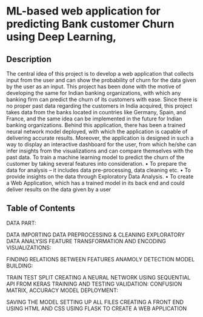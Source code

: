 # ML-based web application for predicting Bank customer Churn using Deep Learning,

## Description
The central idea of this project is to develop a web application that collects input from the user and
can show the probability of churn for the data given by the user as an input. This project has been done with
the motive of developing the same for Indian banking organizations, with which any banking firm can predict
the churn of its customers with ease. Since there is no proper past data regarding the customers in India
acquired, this project takes data from the banks located in countries like Germany, Spain, and France, and the
same idea can be implemented in the future for Indian banking organizations. Behind this application, there
has been a trained neural network model deployed, with which the application is capable of delivering accurate
results. Moreover, the application is designed in such a way to display an interactive dashboard for the user,
from which he/she can infer insights from the visualizations and can compare themselves with the past data.
To train a machine learning model to predict the churn of the customer by taking several features into
consideration.
• To prepare the data for analysis – it includes data pre-processing, data cleaning etc.
• To provide insights on the data through Exploratory Data Analysis.
• To create a Web Application, which has a trained model in its back end and could deliver results on
the data given by a user

## Table of Contents

DATA PART:

DATA IMPORTING
DATA PREPROCESSING & CLEANING
EXPLORATORY DATA ANALYSIS
FEATURE TRANSFORMATION AND ENCODING
VISUALIZATIONS:

FINDING RELATIONS BETWEEN FEATURES
ANAMOLY DETECTION
MODEL BUILDING:

TRAIN TEST SPLIT
CREATING A NEURAL NETWORK USING SEQUENTIAL API FROM KERAS
TRAINING AND TESTING
VALIDATION: CONFUSION MATRIX, ACCURACY
MODEL DEPLOYMENT:

SAVING THE MODEL
SETTING UP ALL FILES
CREATING A FRONT END USING HTML AND CSS
USING FLASK TO CREATE A WEB APPLICATION

